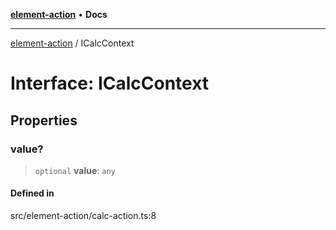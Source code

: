 [**element-action**](../README.md) • **Docs**

***

[element-action](../globals.md) / ICalcContext

# Interface: ICalcContext

## Properties

### value?

> `optional` **value**: `any`

#### Defined in

src/element-action/calc-action.ts:8
